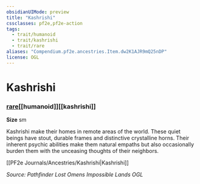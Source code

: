 ```yaml
---
obsidianUIMode: preview
title: "Kashrishi"
cssclasses: pf2e,pf2e-action
tags:
  - trait/humanoid
  - trait/kashrishi
  - trait/rare
aliases: "Compendium.pf2e.ancestries.Item.dw2K1AJR9mQ25nDP"
license: OGL
---
```

# Kashrishi

### [rare](rare "Rare Rarity Trait")[[humanoid]][[kashrishi]]



**Size** sm


Kashrishi make their homes in remote areas of the world. These quiet beings have stout, durable frames and distinctive crystalline horns. Their inherent psychic abilities make them natural empaths but also occasionally burden them with the unceasing thoughts of their neighbors.

[[PF2e Journals/Ancestries/Kashrishi|Kashrishi]]

*Source: Pathfinder Lost Omens Impossible Lands*
*OGL*